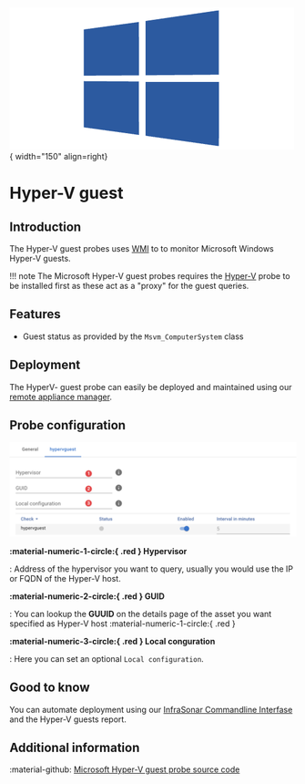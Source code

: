 ![wmi-probe](../../../images/probe_wmi.png){ width="150" align=right}

# Hyper-V guest

## Introduction

The Hyper-V guest probes uses [WMI](./index.md) to to monitor Microsoft Windows Hyper-V guests.

!!! note
    The Microsoft Hyper-V guest probes requires the [Hyper-V](hyperv.md) probe to be installed first as these act as a "proxy" for the guest queries.

## Features

* Guest status as provided by the `Msvm_ComputerSystem` class

## Deployment

The HyperV- guest probe can easily be deployed and maintained using our [remote appliance manager](../../../application/agentcores.md#remote-appliance-manager).

## Probe configuration

![screenshot hypervguest config](../../../images/application_hypervquest_config.png)

**:material-numeric-1-circle:{ .red } Hypervisor**

:   Address of the hypervisor you want to query, usually you would use the IP or FQDN of the Hyper-V host. 

**:material-numeric-2-circle:{ .red } GUID**

:   You can lookup the **GUUID** on the details page of the asset you want specified as Hyper-V host :material-numeric-1-circle:{ .red }

**:material-numeric-3-circle:{ .red } Local conguration**

:   Here you can set an optional `Local configuration`.

## Good to know

You can automate deployment using our [InfraSonar Commandline Interfase](../../../guides/cli.md) and the Hyper-V guests report.

## Additional information

:material-github: [Microsoft Hyper-V guest probe source code](https://github.com/infrasonar/hypervguest-probe)
